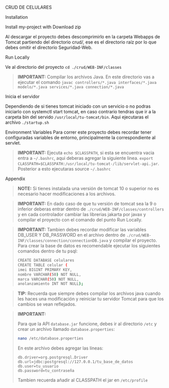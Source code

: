 CRUD DE CELULARES

Installation

Install my-project with Download zip

Al descargar el proyecto debes descomprimirlo en la carpeta Webapps de Tomcat partiendo del directorio crud/, ese es el directorio raíz por lo que debes omitir el directorio Seguridad-Web.

Run Locally

Ve al directorio del proyecto `cd ./crud/WEB-INF/classes`

> **IMPORTANT:**
Compilar los archivos Java.
En este directorio vas a ejecutar el comando `javac controllers/*.java interfaces/*.java modelo/*.java services/*.java connection/*.java`

Inicia el servidor

Dependiendo de si tienes tomcat iniciado con un servicio o no podras iniciarlo con systemctl start tomcat, en caso contrario tendras que ir a la carpeta bin del servido `/usr/local/tu-tomcat/bin`. Aqui ejecutaras el archivo `./startup.sh`

Environment Variables
Para correr este proyecto debes recordar tener configuradas variables de entorno, principalmente la correspondiente al servlet.

> **IMPORTANT:**
Ejecuta `echo $CLASSPATH`, si esta se encuentra vacia entra a `~/.bashrc`, aqui deberas agregar la siguiente linea.
> `export CLASSPATH=$CLASSPATH:/usr/local/tu-tomcat-/lib/servlet-api.jar`. Posterior a esto ejecutaras source `~/.bashrc`

Appendix

> **NOTE:**
Si tienes instalada una versión de tomcat 10 o superior no es necesario hacer modificaciones a los archivos.

> **IMPORTANT:**
En dado caso de que tu versión de tomcat sea la 9 o inferior deberas entrar dentro de `./crud/WEB-INF/classes/controllers` y en cada controlador cambiar las librerias jakarta por javax y compilar el proyecto con el comando del punto Run Locally.

> **IMPORTANT:**
Tambien debes recordar modificar las variables DB_USER Y DB_PASSWORD en el archivo dentro de `./crud/WEB-INF/classes/connection/connectionDB.java` y compilar el proyecto. Para crear la base de datos es recomendable ejecutar los siguientes comandos dentro de tu psql:
> ```bash
> CREATE DATABASE celulares
> CREATE TABLE celular (
> imei BIGINT PRIMARY KEY,
> nombre VARCHAR(50) NOT NULL,
> marca VARCHAR(50) NOT NULL,
> anolanzamiento INT NOT NULL);
> ```

> **TIP:**
Recuerda que siempre debes compilar los archivos java cuando les haces una modificación y reiniciar tu servidor Tomcat para que los cambios se vean reflejados.

> **IMPORTANT:**
>
> Para que la API `database.jar` funcione, debes ir al directorio `/etc` y crear un archivo llamado `database.properties`:
>
> ```bash
> nano /etc/database.properties
> ```
>
> En este archivo debes agregar las líneas:
>
> ```properties
> db.driver=org.postgresql.Driver
> db.url=jdbc:postgresql://127.0.0.1/tu_base_de_datos
> db.user=tu_usuario
> db.password=tu_contraseña
> ```
> Tambien recuerda añadir al CLASSPATH el jar en `/etc/profile` 

